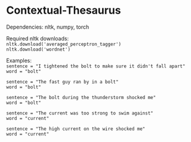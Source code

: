 # Contextual-Thesaurus
Dependencies: nltk, numpy, torch

Required nltk downloads:<br/>
`nltk.download('averaged_perceptron_tagger')` <br/>
`nltk.download('wordnet')`

Examples: <br/>
`sentence = "I tightened the bolt to make sure it didn't fall apart"` <br/>
`word = "bolt"`

`sentence = "The fast guy ran by in a bolt"` <br/>
`word = "bolt"`

`sentence = "The bolt during the thunderstorm shocked me"` <br/>
`word = "bolt"`

`sentence = "The current was too strong to swim against"` <br/>
`word = "current"`

`sentence = "The high current on the wire shocked me"` <br/>
`word = "current"`
